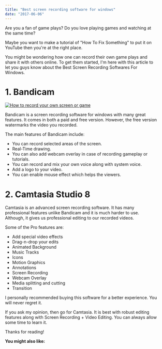 ```yaml
---
title: "Best screen recording software for windows"
date: "2017-06-06"
---
```


Are you a fan of game plays? Do you love playing games and watching at the same time? 

Maybe you want to make a tutorial of "How To Fix Something" to put it on YouTube then you're at the right place.

You might be wondering how one can record their own game plays and share it with others online. To get them started, I'm here with this article to let you guys know about the Best Screen Recording Softwares For Windows.

# 1\. Bandicam  

[![How to record your own screen or game](images/5YXMIxj3.png)](http://img.rlsbb.com/images/5YXMIxj3.png)

Bandicam is a screen recording software for windows with many great features. It comes in both a paid and free version. However, the free version watermarks the video you recorded.   
  
The main features of Bandicam include:  

- You can record selected areas of the screen.
- Real-Time drawing.
- You can also add webcam overlay in case of recording gameplay or tutorials.
- You can record and mix your own voice along with system voice.
- Add a logo to your video.
- You can enable mouse effect which helps the viewers.

# **2\. Camtasia Studio 8**

Camtasia is an advanced screen recording software. It has many professional features unlike Bandicam and it is much harder to use. Although, it gives us professional editing to our recorded videos.

Some of the Pro features are:

- Add special video effects
- Drag-n-drop your edits
- Animated Background
- Music Tracks
- Icons
- Motion Graphics
- Annotations
- Screen Recording
- Webcam Overlay
- Media splitting and cutting
- Transition 

I personally recommended buying this software for a better experience. You will never regret it. 

If you ask my opinion, then go for Camtasia. It is best with robust editing features along with Screen Recording + Video Editing. You can always allow some time to learn it.

Thanks for reading!

**You might also like:**
